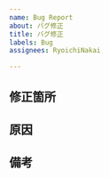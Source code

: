 ```yaml
---
name: Bug Report
about: バグ修正
title: バグ修正
labels: Bug
assignees: RyoichiNakai

---
```


## 修正箇所

## 原因

## 備考
